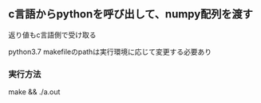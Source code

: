 ## c言語からpythonを呼び出して、numpy配列を渡す
返り値もc言語側で受け取る

python3.7
makefileのpathは実行環境に応じて変更する必要あり

### 実行方法
make && ./a.out
